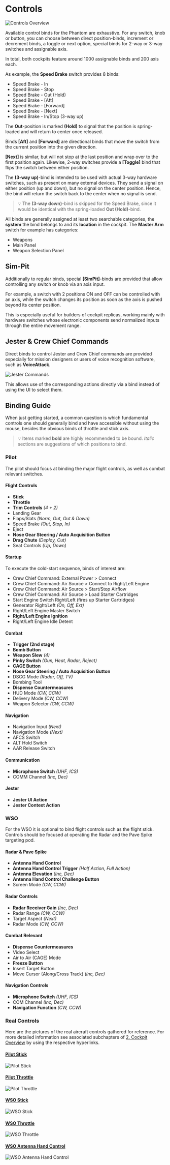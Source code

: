 # Controls

![Controls Overview](../img/controls_overview.jpg)

Available control binds for the Phantom are exhaustive. For any switch, knob or
button, you can choose between direct position-binds, increment or decrement
binds, a toggle or next option, special binds for 2-way or 3-way switches and
assignable axis.

In total, both cockpits feature around 1000 assignable binds and 200 axis each.

As example, the **Speed Brake** switch provides 8 binds:

- Speed Brake - In
- Speed Brake - Stop
- Speed Brake - Out (Hold)
- Speed Brake - [Aft]
- Speed Brake - [Forward]
- Speed Brake - [Next]
- Speed Brake - In/Stop (3-way up)

The **Out**-position is marked **(Hold)** to signal that the position is
spring-loaded and will return to center once released.

Binds **[Aft]** and **[Forward]** are directional binds that move the switch
from the current position into the given direction.

**[Next]** is similar, but will not stop at the last position and wrap over to
the first position again. Likewise, 2-way switches provide a **[Toggle]** bind
that flips the switch between either position.

The **(3-way up)**-bind is intended to be used with actual 3-way hardware
switches, such as present on many external devices. They send a signal on either
position (up and down), but no signal on the center position. Hence, the bind
will return the switch back to the center when no signal is send.

> 💡 The **(3-way down)**-bind is skipped for the Speed Brake, since it would be
> identical with the spring-loaded **Out (Hold)**-bind.

All binds are generally assigned at least two searchable categories, the
**system** the bind belongs to and its **location** in the cockpit. The **Master
Arm** switch for example has categories:

- Weapons
- Main Panel
- Weapon Selection Panel

## Sim-Pit

Additionally to regular binds, special **[SimPit]**-binds are provided that
allow controlling any switch or knob via an axis input.

For example, a switch with 2 positions ON and OFF can be controlled with an
axis, while the switch changes its position as soon as the axis is pushed beyond
its center position.

This is especially useful for builders of cockpit replicas, working mainly with
hardware switches whose electronic components send normalized inputs through the
entire movement range.

## Jester & Crew Chief Commands

Direct binds to control Jester and Crew Chief commands are provided especially
for mission designers or users of voice recognition software, such as
**VoiceAttack**.

![Jester Commands](../img/jester_commands_binds.jpg)

This allows use of the corresponding actions directly via a bind instead of
using the UI to select them.

## Binding Guide

When just getting started, a common question is which fundamental controls one should
generally bind and have accessible without using the mouse, besides the obvious
binds of throttle and stick axis.

> 💡 Items marked **bold** are highly recommended to be bound. _Italic_ sections
> are suggestions of which positions to bind.

### Pilot

The pilot should focus at binding the major flight controls, as well as combat
relevant switches.

#### Flight Controls

- **Stick**
- **Throttle**
- **Trim Controls** _(4 + 2)_
- Landing Gear
- Flaps/Slats _(Norm, Out, Out & Down)_
- Speed Brake _(Out, Stop, In)_
- Eject
- **Nose Gear Steering / Auto Acquisition Button**
- **Drag Chute** _(Deploy, Cut)_
- Seat Controls _(Up, Down)_

#### Startup

To execute the cold-start sequence, binds of interest are:

- Crew Chief Command: External Power > Connect
- Crew Chief Command: Air Source > Connect to Right/Left Engine
- Crew Chief Command: Air Source > Start/Stop Airflow
- Crew Chief Command: Air Source > Load Starter Cartridges
- Start Engine Switch Right/Left (fires up Starter Cartridges)
- Generator Right/Left _(On, Off, Ext)_
- Right/Left Engine Master Switch
- **Right/Left Engine Ignition**
- Right/Left Engine Idle Detent

#### Combat

- **Trigger (2nd stage)**
- **Bomb Button**
- **Weapon Slew** _(4)_
- **Pinky Switch** _(Gun, Heat, Radar, Reject)_
- **CAGE Button**
- **Nose Gear Steering / Auto Acquisition Button**
- DSCG Mode _(Radar, Off, TV)_
- Bombing Tool
- **Dispense Countermeasures**
- HUD Mode _(CW, CCW)_
- Delivery Mode _(CW, CCW)_
- Weapon Selector _(CW, CCW)_

#### Navigation

- Navigation Input _(Next)_
- Navigation Mode _(Next)_
- AFCS Switch
- ALT Hold Switch
- AAR Release Switch

#### Communication

- **Microphone Switch** _(UHF, ICS)_
- COMM Channel _(Inc, Dec)_

#### Jester

- **Jester UI Action**
- **Jester Context Action**

### WSO

For the WSO it is optional to bind flight controls such as the flight stick.
Controls should be focused at operating the Radar and the Pave Spike targeting
pod.

#### Radar & Pave Spike

- **Antenna Hand Control**
- **Antenna Hand Control Trigger** _(Half Action, Full Action)_
- **Antenna Elevation** _(Inc, Dec)_
- **Antenna Hand Control Challenge Button**
- Screen Mode _(CW, CCW)_

#### Radar Controls

- **Radar Receiver Gain** _(Inc, Dec)_
- Radar Range _(CW, CCW)_
- Target Aspect _(Next)_
- Radar Mode _(CW, CCW)_

#### Combat Relevant

- **Dispense Countermeasures**
- Video Select
- Air to Air (CAGE) Mode
- **Freeze Button**
- Insert Target Button
- Move Cursor (Along/Cross Track) _(Inc, Dec)_

#### Navigation Controls

- **Microphone Switch** _(UHF, ICS)_
- COM Channel _(Inc, Dec)_
- **Navigation Function** _(CW, CCW)_

### Real Controls

Here are the pictures of the real aircraft controls gathered for reference.
For more detailed information see associated subchapters of
[2. Cockpit Overview](../cockpit/overview.md) by using the respective hyperlinks.

#### [Pilot Stick](../cockpit/pilot/stick_seat.md#stick)

![Pilot Stick](../img/pilot_stick.jpg)

#### [Pilot Throttle](../cockpit/pilot/left_console/front_section.md#throttles)

![Pilot Throttle](../img/pilot_throttle.jpg)

#### [WSO Stick](../cockpit/wso/stick_seat.md#stick)

![WSO Stick](../img/wso_stick.jpg)

#### [WSO Throttle](../cockpit/wso/left_console/center_section.md#throttles)

![WSO Throttle](../img/wso_throttles.jpg)

#### [WSO Antenna Hand Control](../cockpit/wso/right_console/front_section.md#antenna-hand-control)

![WSO Antenna Hand Control](../img/wso_antenna_hand_control_overview.jpg)
